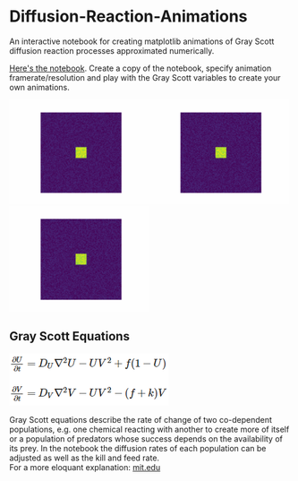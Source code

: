 # Diffusion-Reaction-Animations
An interactive notebook for creating matplotlib animations of Gray Scott diffusion reaction processes approximated numerically.


[Here's the notebook](https://colab.research.google.com/drive/1bqkH5WEzcrCvBkUeNleejYPliDPLLsnV?usp=sharing). Create a copy of the notebook, specify animation framerate/resolution and play with the Gray Scott variables to create your own animations.


<IMG SRC="Images/1.gif" width="250"><IMG SRC="Images/2.gif" width="250"><IMG SRC="Images/3.gif" width="250">


## Gray Scott Equations

<IMG SRC="Images/GrayScott.png">

Gray Scott equations describe the rate of change of two co-dependent populations, e.g. one chemical reacting with another to create more of itself or a population of predators whose success depends on the availability of its prey. In the notebook the diffusion rates of each population can be adjusted as well as the kill and feed rate. <br>
For a more eloquant explanation: [mit.edu](https://groups.csail.mit.edu/mac/projects/amorphous/GrayScott/)

